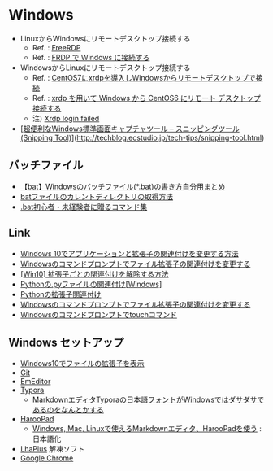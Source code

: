 
# Windows


* LinuxからWindowsにリモートデスクトップ接続する
  * Ref. : [FreeRDP](https://github.com/FreeRDP/FreeRDP)
  * Ref. : [FRDP で Windows に接続する](https://www.server-world.info/query?os=CentOS_7&p=x&f=5)
* WindowsからLinuxにリモートデスクトップ接続する
  * Ref. : [CentOS7にxrdpを導入しWindowsからリモートデスクトップで接続](https://qiita.com/shinoere/items/35793d9c6155145cb37c)
  * Ref. : [xrdp を用いて Windows から CentOS6 にリモート デスクトップ接続する](https://kogelog.com/2014/09/23/20140923-02/)
   * 注) [Xrdp login failed](https://askubuntu.com/questions/773626/xrdp-login-failed)
 * [[超便利なWindows標準画面キャプチャツール – スニッピングツール(Snipping Tool)](http://techblog.ecstudio.jp/tech-tips/snipping-tool.html)](http://techblog.ecstudio.jp/tech-tips/snipping-tool.html)

## バッチファイル

* [【bat】Windowsのバッチファイル(*.bat)の書き方自分用まとめ](https://qiita.com/sksmnagisa/items/8c4c1788af44cc1dc63a)
* [batファイルのカレントディレクトリの取得方法](https://qiita.com/shinichiro106/items/efb5052ef5fb8138c26d)
* [.bat初心者・未経験者に贈るコマンド集](https://qiita.com/sawa_tsuka/items/4432263ef34418175fa9)

## Link
* [Windows 10でアプリケーションと拡張子の関連付けを変更する方法](https://121ware.com/qasearch/1007/app/servlet/relatedqa?QID=018054)
* [Windowsのコマンドプロンプトでファイル拡張子の関連付けを変更する](http://www.atmarkit.co.jp/ait/articles/0701/27/news021.html)
* [[Win10] 拡張子ごとの関連付けを解除する方法](https://shnk38.com/pc/how-to-win/win10-ext-association/)
* [Pythonの.pyファイルの関連付け[Windows]](http://cartman0.hatenablog.com/entry/2016/04/11/153733)
* [Pythonの拡張子関連付け](http://crape.org/tips/programming/91-python-assoc.html)
* [Windowsのコマンドプロンプトでファイル拡張子の関連付けを変更する](http://www.atmarkit.co.jp/ait/articles/0701/27/news021.html)
* [Windowsのコマンドプロンプトでtouchコマンド](https://qiita.com/Hiroki_M/items/ffac4383baac1c03adc0)

## Windows セットアップ

* [Windows10でファイルの拡張子を表示](http://qa.nifty.com/cs/catalog/faq_nqa/qid_15385/1.htm)
* [Git](Git.md)
* [EmEditor](https://jp.emeditor.com/download/)
* [Typora](https://typora.io/)
   * [MarkdownエディタTyporaの日本語フォントがWindowsではダサダサであるのをなんとかする](https://qiita.com/kouichi-c-nakamura/items/45947bcbc954ea611593)
* [HarooPad](http://pad.haroopress.com/)
   * [Windows, Mac, Linuxで使えるMarkdownエディタ、HarooPadを使う](https://qiita.com/shohei909/items/f33a6cace1c83bf36c8a)  : 日本語化
* [LhaPlus](https://forest.watch.impress.co.jp/library/software/lhaplus/)   解凍ソフト
* [Google Chrome]( https://www.google.co.jp/chrome/browser/desktop/index.html)
